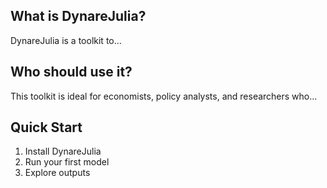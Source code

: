 ## What is DynareJulia?

DynareJulia is a toolkit to...

## Who should use it?

This toolkit is ideal for economists, policy analysts, and researchers who...

## Quick Start

1. Install DynareJulia
2. Run your first model
3. Explore outputs